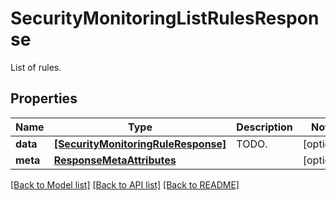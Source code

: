 # SecurityMonitoringListRulesResponse

List of rules.

## Properties
Name | Type | Description | Notes
------------ | ------------- | ------------- | -------------
**data** | [**[SecurityMonitoringRuleResponse]**](SecurityMonitoringRuleResponse.md) | TODO. | [optional] 
**meta** | [**ResponseMetaAttributes**](ResponseMetaAttributes.md) |  | [optional] 

[[Back to Model list]](README.md#documentation-for-models) [[Back to API list]](README.md#documentation-for-api-endpoints) [[Back to README]](README.md)


